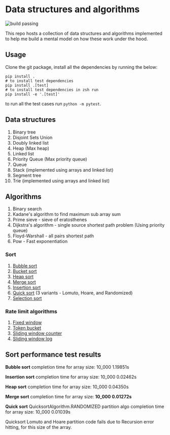 Data structures and algorithms
==============================
![build passing](https://github.com/krispingal/DSA/actions/workflows/python-build.yml/badge.svg?event=push)

This repo hosts a collection of data structures and algorithms implemented 
to help me build a mental model on how these work under the hood.

## Usage
Clone the git package, install all the dependencies by running the below:
```
pip install .
# to install test dependencies
pip install .[test]
# to install test dependencies in zsh run
pip install -e '.[test]'
```

to run all the test cases run `python -m pytest`.

## Data structures
1. Binary tree
2. Disjoint Sets Union
3. Doubly linked list
2. Heap (Max heap)
1. Linked list
2. Priority Queue (Max priority queue)
1. Queue
1. Stack (implemented using arrays and linked list)
1. Segment tree
1. Trie (implemented using arrays and linked list)

## Algorithms
1. Binary search
1. Kadane's algorithm to find maximum sub array sum
1. Prime sieve - sieve of eratosthenes
1. Dijkstra's algorithm - single source shortest path problem (Using priority queue)
1. Floyd-Warshall - all pairs shortest path
1. Pow - Fast exponentiation

### Sort
1. [Bubble sort](https://github.com/krispingal/DSA/blob/main/src/dsa/algorithms/sort/bubble_sort.py)
2. [Bucket sort](https://github.com/krispingal/DSA/blob/main/src/dsa/algorithms/sort/bucket_sort.py)
3. [Heap sort](https://github.com/krispingal/DSA/blob/main/src/dsa/algorithms/sort/heap_sort.py)
4. [Merge sort](https://github.com/krispingal/DSA/blob/main/src/dsa/algorithms/sort/merge_sort.py)
5. [Insertion sort](https://github.com/krispingal/DSA/blob/main/src/dsa/algorithms/sort/insertion_sort.py)
6. [Quick sort](https://github.com/krispingal/DSA/blob/main/src/dsa/algorithms/sort/quick_sort.py) (3 variants - Lomuto, Hoare, and Randomized)
7. [Selection sort](https://github.com/krispingal/DSA/blob/main/src/dsa/algorithms/sort/selection_sort.py)

### Rate limit algorithms
1. [Fixed window](https://github.com/krispingal/DSA/blob/main/src/dsa/algorithms/rate_limiter/fixed_window.py)
1. [Token bucket](https://github.com/krispingal/DSA/blob/main/src/dsa/algorithms/rate_limiter/token_bucket.py)
1. [Sliding window counter](https://github.com/krispingal/DSA/blob/main/src/dsa/algorithms/rate_limiter/sliding_window_counter.py)
1. [Sliding window log](https://github.com/krispingal/DSA/blob/main/src/dsa/algorithms/rate_limiter/sliding_window_log.py)

## Sort performance test results
**Bubble sort** completion time for array size: 10_000 1.19851s

**Insertion sort** completion time for array size: 10_000 0.02462s

**Heap sort** completion time for array size: 10_000 0.04350s

**Merge sort** completion time for array size: **10_000 0.01272s**

**Quick sort** QuicksortAlgorithm.RANDOMIZED partition algo completion time for array size: 10_000 0.01039s

Quicksort Lomuto and Hoare partition code fails due to Recursion error hitting, for this size of the array.
